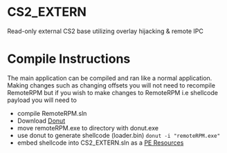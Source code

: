# CS2_EXTERN
Read-only external CS2 base utilizing overlay hijacking &amp; remote IPC 

# Compile Instructions
The main application can be compiled and ran like a normal application. Making changes such as changing offsets you will not need to recompile RemoteRPM but if you
 wish to make changes to RemoteRPM i.e shellcode payload you will need to 
- compile RemoteRPM.sln
- Download [Donut](https://github.com/TheWover/donut?tab=readme-ov-file)
- move remoteRPM.exe to directory with donut.exe
- use donut to generate shellcode (loader.bin) `donut -i "remoteRPM.exe"`
- embed shellcode into CS2_EXTERN.sln as a [PE Resources](https://www.ired.team/offensive-security/code-injection-process-injection/loading-and-executing-shellcode-from-portable-executable-resources)
